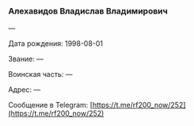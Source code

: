 ### Алехавидов Владислав Владимирович

—

Дата рождения: 1998-08-01

Звание: —

Воинская часть: —

Адрес: —

Сообщение в Telegram: [https://t.me/rf200_now/252](https://t.me/rf200_now/252)
